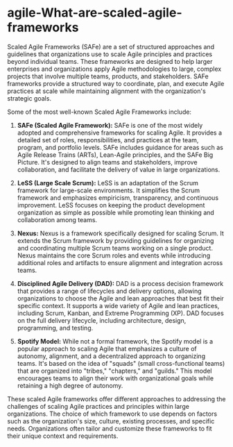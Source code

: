 # agile-What-are-scaled-agile-frameworks

Scaled Agile Frameworks (SAFe) are a set of structured approaches and guidelines that organizations use to scale Agile principles and practices beyond individual teams. These frameworks are designed to help larger enterprises and organizations apply Agile methodologies to large, complex projects that involve multiple teams, products, and stakeholders. SAFe frameworks provide a structured way to coordinate, plan, and execute Agile practices at scale while maintaining alignment with the organization's strategic goals.

Some of the most well-known Scaled Agile Frameworks include:

1. **SAFe (Scaled Agile Framework):** SAFe is one of the most widely adopted and comprehensive frameworks for scaling Agile. It provides a detailed set of roles, responsibilities, and practices at the team, program, and portfolio levels. SAFe includes guidance for areas such as Agile Release Trains (ARTs), Lean-Agile principles, and the SAFe Big Picture. It's designed to align teams and stakeholders, improve collaboration, and facilitate the delivery of value in large organizations.

2. **LeSS (Large Scale Scrum):** LeSS is an adaptation of the Scrum framework for large-scale environments. It simplifies the Scrum framework and emphasizes empiricism, transparency, and continuous improvement. LeSS focuses on keeping the product development organization as simple as possible while promoting lean thinking and collaboration among teams.

3. **Nexus:** Nexus is a framework specifically designed for scaling Scrum. It extends the Scrum framework by providing guidelines for organizing and coordinating multiple Scrum teams working on a single product. Nexus maintains the core Scrum roles and events while introducing additional roles and artifacts to ensure alignment and integration across teams.

4. **Disciplined Agile Delivery (DAD):** DAD is a process decision framework that provides a range of lifecycles and delivery options, allowing organizations to choose the Agile and lean approaches that best fit their specific context. It supports a wide variety of Agile and lean practices, including Scrum, Kanban, and Extreme Programming (XP). DAD focuses on the full delivery lifecycle, including architecture, design, programming, and testing.

5. **Spotify Model:** While not a formal framework, the Spotify model is a popular approach to scaling Agile that emphasizes a culture of autonomy, alignment, and a decentralized approach to organizing teams. It's based on the idea of "squads" (small cross-functional teams) that are organized into "tribes," "chapters," and "guilds." This model encourages teams to align their work with organizational goals while retaining a high degree of autonomy.

These scaled Agile frameworks offer different approaches to addressing the challenges of scaling Agile practices and principles within large organizations. The choice of which framework to use depends on factors such as the organization's size, culture, existing processes, and specific needs. Organizations often tailor and customize these frameworks to fit their unique context and requirements.
